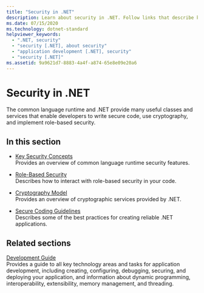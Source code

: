 ```yaml
---
title: "Security in .NET"
description: Learn about security in .NET. Follow links that describe key security concepts, role-based security, the cryptography model, and secure coding guidelines.
ms.date: 07/15/2020
ms.technology: dotnet-standard
helpviewer_keywords: 
  - ".NET, security"
  - "security [.NET], about security"
  - "application development [.NET], security"
  - "security [.NET]"
ms.assetid: 9a9621d7-8883-4a4f-a874-65e8e09e20a6
---
```

# Security in .NET

The common language runtime and .NET provide many useful classes and services that enable developers to write secure code, use cryptography, and implement role-based security.

## In this section

- [Key Security Concepts](key-security-concepts.md)  
Provides an overview of common language runtime security features.

- [Role-Based Security](role-based-security.md)  
Describes how to interact with role-based security in your code.

- [Cryptography Model](cryptography-model.md)  
Provides an overview of cryptographic services provided by .NET.

- [Secure Coding Guidelines](secure-coding-guidelines.md)  
Describes some of the best practices for creating reliable .NET applications.

## Related sections

[Development Guide](../../framework/development-guide.md)  
Provides a guide to all key technology areas and tasks for application development, including creating, configuring, debugging, securing, and deploying your application, and information about dynamic programming, interoperability, extensibility, memory management, and threading.
